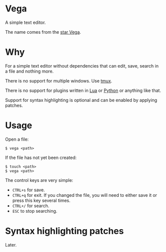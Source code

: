 # Vega

A simple text editor.

The name comes from the [star Vega](https://en.wikipedia.org/wiki/Vega).

# Why

For a simple text editor without dependencies that can edit, save, search in a file and nothing more.

There is no support for multiple windows. Use [tmux](https://github.com/tmux/tmux).

There is no support for plugins written in [Lua](https://en.wikipedia.org/wiki/Lua_(programming_language)) or [Python](https://en.wikipedia.org/wiki/Python_(programming_language)) or anything like that.

Support for syntax highlighting is optional and can be enabled by applying patches.

# Usage

Open a file:

```
$ vega <path>
```

If the file has not yet been created:

```
$ touch <path>
$ vega <path>
```

The control keys are very simple:

- `CTRL+s` for save.
- `CTRL+q` for exit. If you changed the file, you will need to either save it or press this key several times.
- `CTRL+/` for search.
- `ESC` to stop searching.

# Syntax highlighting patches

Later.
